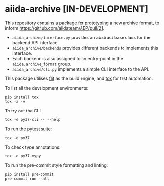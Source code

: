 # aiida-archive [IN-DEVELOPMENT]

This repository contains a package for prototyping a new archive format, to inform <https://github.com/aiidateam/AEP/pull/21>.

- `aiida_archive/interface.py` provides an abstract base class for the backend API interface
- `aiida_archive/backends` provides different backends to implements this interface.
- Each backend is also assigned to an entry-point in the `aiida.archive_format` group.
- `aiida_archive/cli.py` implements a simple CLI interface to the API.

This package utilises [flit](https://flit.readthedocs.io) as the build engine, and [tox](https://tox.readthedocs.io) for test automation.

To list all the development environments:

```
pip install tox
tox -a -v
```

To try out the CLI:

```
tox -e py37-cli -- --help
```

To run the pytest suite:

```
tox -e py37
```

To check type annotations:

```
tox -e py37-mypy
```

To run the pre-commit style formatting and linting:

```
pip install pre-commit
pre-commit run --all
```
